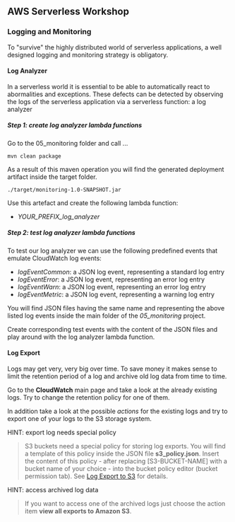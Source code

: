## AWS Serverless Workshop
### Logging and Monitoring  

To "survive" the highly distributed world of serverless applications, a well designed logging and monitoring strategy is obligatory.
  
#### Log Analyzer 

In a serverless world it is essential to be able to automatically react to abormalities and exceptions. These defects can be detected by observing the logs of the serverless application via a serverless function: a log analyzer

##### Step 1: create log analyzer lambda functions

Go to the 05\_monitoring folder and call ... 

    mvn clean package 
  
As a result of this maven operation you will find the generated deployment artifact inside the target folder. 

    ./target/monitoring-1.0-SNAPSHOT.jar

Use this artefact and create the following lambda function: 

* *YOUR_PREFIX\_log\_analyzer* 

##### Step 2: test log analyzer lambda functions

To test our log analyzer we can use the following predefined events that emulate CloudWatch log events: 

* *logEventCommon*: a JSON log event, representing a standard log entry
* *logEventError*: a JSON log event, representing an error log entry
* *logEventWarn*: a JSON log event, representing an error log entry
* *logEventMetric*: a JSON log event, representing a warning log entry

You will find JSON files having the same name and representing the above listed log events inside the main folder of the *05\_monitoring* project.

Create corresponding test events with the content of the JSON files and play around with the log analyzer lambda function. 

#### Log Export

Logs may get very, very big over time. To save money it makes sense to limit the retention period of a log and archive old log data from time to time. 

Go to the **CloudWatch** main page and take a look at the already existing logs. Try to change the retention policy for one of them. 

In addition take a look at the possible *actions* for the existing logs and try to export one of your logs to the S3 storage system. 

HINT: export log needs special policy
> S3 buckets need a special policy for storing log exports. You will find a template of this policy inside the JSON file **s3_policy.json**.
Insert the content of this policy - after replacing [S3-BUCKET-NAME] with a bucket name of your choice - into the 
bucket policy editor (bucket permission tab). See [Log Export to S3](https://docs.aws.amazon.com/AmazonCloudWatch/latest/logs/S3ExportTasks.htmll) 
for details.  

HINT: access archived log data
> If you want to access one of the archived logs just choose the action item **view all exports to Amazon S3**. 

